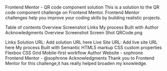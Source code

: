 Frontend Mentor - QR code component solution
This is a solution to the QR code component challenge on Frontend Mentor. Frontend Mentor challenges help you improve your coding skills by building realistic projects.

Table of contents
Overview
Screenshot
Links
My process
Built with
Author
Acknowledgments
Overview
Screenshot
 Screen Shot QRCode.png

Links
Solution URL: Add solution URL here
Live Site URL: Add live site URL here
My process
Built with
Semantic HTML5 markup
CSS custom properties
Flexbox
CSS Grid
Mobile-first workflow
Author
Website - sophrone
Frontend Mentor - @sophrone
Acknowledgments
Thank you to Frontend Mentor for this challenge,it has really helped broaden my knowledge.
